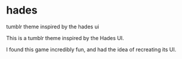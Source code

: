 # hades
tumblr theme inspired by the hades ui


This is a tumblr theme inspired by the Hades UI. 

I found this game incredibly fun, and had the idea of recreating its UI.
